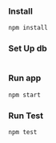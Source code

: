 ### Install

```bash
npm install
```

### Set Up db

```bash
```

### Run app

```bash
npm start
```

### Run Test

```bash
npm test
```


